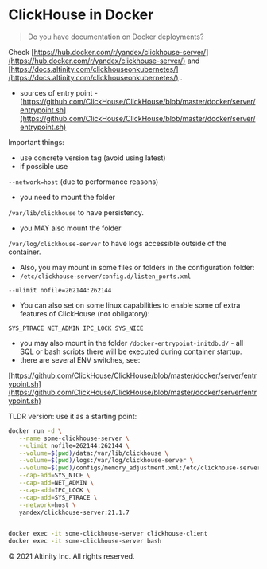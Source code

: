 # ClickHouse in Docker

> Do you have documentation on Docker deployments?

Check [https://hub.docker.com/r/yandex/clickhouse-server/](https://hub.docker.com/r/yandex/clickhouse-server/) and [https://docs.altinity.com/clickhouseonkubernetes/](https://docs.altinity.com/clickhouseonkubernetes/) .  
+ sources of entry point - [https://github.com/ClickHouse/ClickHouse/blob/master/docker/server/entrypoint.sh](https://github.com/ClickHouse/ClickHouse/blob/master/docker/server/entrypoint.sh)

Important things:

* use concrete version tag \(avoid using latest\)
* if possible use

`--network=host` \(due to performance reasons\)

* you need to mount the folder

`/var/lib/clickhouse` to have persistency.

* you MAY also mount the folder

`/var/log/clickhouse-server` to have logs accessible outside of the container.

* Also, you may mount in some files or folders in the configuration folder:
* `/etc/clickhouse-server/config.d/listen_ports.xml`

`--ulimit nofile=262144:262144`

* You can also set on some linux capabilities to enable some of extra features of ClickHouse \(not obligatory\):

`SYS_PTRACE NET_ADMIN IPC_LOCK SYS_NICE`

* you may also mount in the folder `/docker-entrypoint-initdb.d/` - all SQL or bash scripts there will be executed during container startup.
* there are several ENV switches, see:

[https://github.com/ClickHouse/ClickHouse/blob/master/docker/server/entrypoint.sh](https://github.com/ClickHouse/ClickHouse/blob/master/docker/server/entrypoint.sh)

TLDR version: use it as a starting point:

```bash
docker run -d \
   --name some-clickhouse-server \
   --ulimit nofile=262144:262144 \
   --volume=$(pwd)/data:/var/lib/clickhouse \
   --volume=$(pwd)/logs:/var/log/clickhouse-server \
   --volume=$(pwd)/configs/memory_adjustment.xml:/etc/clickhouse-server/config.d/memory_adjustment.xml \
   --cap-add=SYS_NICE \
   --cap-add=NET_ADMIN \
   --cap-add=IPC_LOCK \
   --cap-add=SYS_PTRACE \
   --network=host \
   yandex/clickhouse-server:21.1.7


docker exec -it some-clickhouse-server clickhouse-client 
docker exec -it some-clickhouse-server bash 
```

© 2021 Altinity Inc. All rights reserved.
